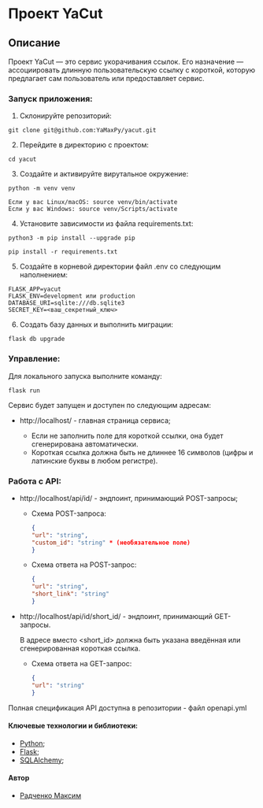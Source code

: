 # Проект YaCut

## Описание

Проект YaCut — это сервис укорачивания ссылок. Его назначение — ассоциировать длинную пользовательскую ссылку с короткой, которую предлагает сам пользователь или предоставляет сервис.

### Запуск приложения:
1. Склонируйте репозиторий:

```
git clone git@github.com:YaMaxPy/yacut.git
```

2. Перейдите в директорию с проектом:

```
cd yacut
```

3. Создайте и активируйте вирутальное окружение:

```
python -m venv venv
```
```
Если у вас Linux/macOS: source venv/bin/activate
Если у вас Windows: source venv/Scripts/activate
```

4. Установите зависимости из файла requirements.txt:

```
python3 -m pip install --upgrade pip
```
```
pip install -r requirements.txt
```

5. Создайте в корневой директории файл .env со следующим наполнением:

```
FLASK_APP=yacut
FLASK_ENV=development или production
DATABASE_URI=sqlite:///db.sqlite3
SECRET_KEY=<ваш_секретный_ключ>
```

6. Создать базу данных и выполнить миграции:

```
flask db upgrade
```

### Управление:
Для локального запуска выполните команду:
```
flask run
```
Сервис будет запущен и доступен по следующим адресам:
- http://localhost/ - главная страница сервиса;

    * Если не заполнить поле для короткой ссылки, она будет сгенерирована автоматически.
    * Короткая ссылка должна быть не длиннее 16 символов (цифры и латинские буквы в любом регистре).

### Работа с API:
- http://localhost/api/id/ - эндпоинт, принимающий POST-запросы;

    * Схема POST-запроса:
        ```json
        {
        "url": "string",
        "custom_id": "string" * (необязательное поле)
        }
        ```
    * Схема ответа на POST-запрос:
        ```json
        {
        "url": "string",
        "short_link": "string"
        }
        ```

- http://localhost/api/id/short_id/ - эндпоинт, принимающий GET-запросы.
    
    В адресе вместо <short_id> должна быть указана введённая или сгенерированная короткая ссылка.

    * Схема ответа на GET-запрос:
        ```json
        {
        "url": "string"
        }
        ```

Полная спецификация API доступна в репозитории - файл openapi.yml

#### Ключевые технологии и библиотеки:
- [Python](https://www.python.org/);
- [Flask](https://pypi.org/project/Flask/);
- [SQLAlchemy](https://pypi.org/project/SQLAlchemy/);

#### Автор
- [Радченко Максим](https://github.com/YaMaxPy "GitHub аккаунт")